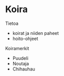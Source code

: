 # Koira

Tietoa
* koirat ja niiden paheet
* hoito-ohjeet

Koiramerkit
* Puudeli
* Noutaja
* Chihauhau

